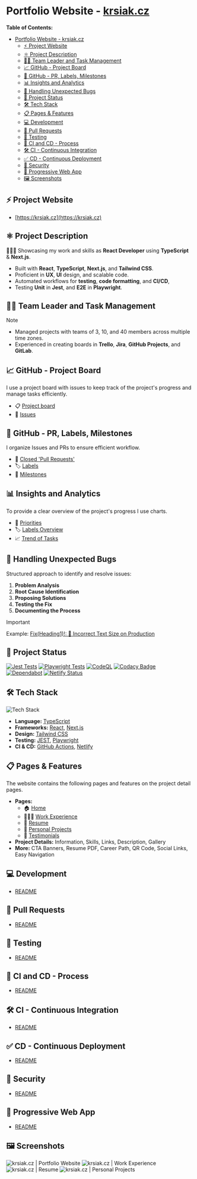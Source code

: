 # Portfolio Website - [krsiak.cz](https://krsiak.cz)

**Table of Contents:**

- [Portfolio Website - krsiak.cz](#portfolio-website---krsiakcz)
  - [⚡ Project Website](#-project-website)
  - [⚛️ Project Description](#️-project-description)
  - [👨‍💼 Team Leader and Task Management](#-team-leader-and-task-management)
  - [📈 GitHub - Project Board](#-github---project-board)
  - [🔄 GitHub - PR, Labels, Milestones](#-github---pr-labels-milestones)
  - [📊 Insights and Analytics](#-insights-and-analytics)
  - [🐛 Handling Unexpected Bugs](#-handling-unexpected-bugs)
  - [🚦 Project Status](#-project-status)
  - [🛠️ Tech Stack](#️-tech-stack)
  - [📋 Pages \& Features](#-pages--features)
  - [💻 Development](#-development)
  - [🔀 Pull Requests](#-pull-requests)
  - [🐛 Testing](#-testing)
  - [🚀 CI and CD - Process](#-ci-and-cd---process)
  - [🛠️ CI - Continuous Integration](#️-ci---continuous-integration)
  - [✅ CD - Continuous Deployment](#-cd---continuous-deployment)
  - [🚨 Security](#-security)
  - [📱 Progressive Web App](#-progressive-web-app)
  - [🖼️ Screenshots](#️-screenshots)

## ⚡ Project Website

- [https://krsiak.cz](https://krsiak.cz)

## ⚛️ Project Description

👨🏻‍💻 Showcasing my work and skills as **React Developer** using **TypeScript** & **Next.js**.

- Built with **React**, **TypeScript**, **Next.js**, and **Tailwind CSS**.
- Proficient in **UX**, **UI** design, and scalable code.
- Automated workflows for **testing**, **code formatting**, and **CI/CD**,
- Testing **Unit** in **Jest**, and **E2E** in **Playwright**.

## 👨‍💼 Team Leader and Task Management

> [!NOTE]
>
> - Managed projects with teams of 3, 10, and 40 members across multiple time zones.
> - Experienced in creating boards in **Trello**, **Jira**, **GitHub Projects**, and **GitLab**.

## 📈 GitHub - Project Board

I use a project board with issues to keep track of the project's progress and manage tasks efficiently.

- 📋 [Project board](https://github.com/users/krsiakdaniel/projects/6)
- 📝 [Issues](https://github.com/krsiakdaniel/portfolio-website-krsiak-cz/issues)

## 🔄 GitHub - PR, Labels, Milestones

I organize Issues and PRs to ensure efficient workflow.

- 🔄 [Closed 'Pull Requests'](https://github.com/krsiakdaniel/portfolio-website-krsiak-cz/pulls?q=is%3Apr+is%3Aclosed)
- 🏷️ [Labels](https://github.com/krsiakdaniel/portfolio-website-krsiak-cz/labels)
- 🎯 [Milestones](https://github.com/krsiakdaniel/portfolio-website-krsiak-cz/milestones)

## 📊 Insights and Analytics

To provide a clear overview of the project's progress I use charts.

- 🏅 [Priorities](https://github.com/users/krsiakdaniel/projects/6/insights/2)
- 🏷️ [Labels Overview](https://github.com/users/krsiakdaniel/projects/6/insights/3)
- 📈 [Trend of Tasks](https://github.com/users/krsiakdaniel/projects/6/insights/1)

## 🐛 Handling Unexpected Bugs

Structured approach to identify and resolve issues:

1. **Problem Analysis**
2. **Root Cause Identification**
3. **Proposing Solutions**
4. **Testing the Fix**
5. **Documenting the Process**

> [!IMPORTANT]
> Example: [Fix(Heading1)!: 🐛 Incorrect Text Size on Production](https://github.com/users/krsiakdaniel/projects/6/views/1?pane=issue&itemId=90896673&issue=krsiakdaniel%7Cportfolio-website-krsiak-cz%7C163)

## 🚦 Project Status

[![Jest Tests](https://github.com/krsiakdaniel/portfolio-website-krsiak-cz/actions/workflows/jest.yml/badge.svg)](https://github.com/krsiakdaniel/portfolio-website-krsiak-cz/actions/workflows/jest.yml) [![Playwright Tests](https://github.com/krsiakdaniel/portfolio-website-krsiak-cz/actions/workflows/playwright.yml/badge.svg)](https://github.com/krsiakdaniel/portfolio-website-krsiak-cz/actions/workflows/playwright.yml) [![CodeQL](https://github.com/krsiakdaniel/portfolio-website-krsiak-cz/actions/workflows/github-code-scanning/codeql/badge.svg)](https://github.com/krsiakdaniel/portfolio-website-krsiak-cz/actions/workflows/github-code-scanning/codeql) [![Codacy Badge](https://app.codacy.com/project/badge/Grade/eaa72f9b0a7242ae9179b0dfdd58faf5)](https://app.codacy.com/gh/krsiakdaniel/portfolio-website-krsiak-cz/dashboard?utm_source=gh&utm_medium=referral&utm_content=&utm_campaign=Badge_grade) [![Dependabot](https://img.shields.io/badge/Dependabot-Enabled-green)](https://github.com/krsiakdaniel/portfolio-website-krsiak-cz/security/dependabot) [![Netlify Status](https://api.netlify.com/api/v1/badges/eb322254-0169-4941-9416-3806b0bd5be6/deploy-status)](https://app.netlify.com/sites/portfolio-website-krsiak-cz/deploys)

## 🛠️ Tech Stack

![Tech Stack](/readme-images/main-readme/technologies-and-tools.png)

- **Language:** [TypeScript](https://www.typescriptlang.org/)
- **Frameworks:** [React](https://react.dev/), [Next.js](https://nextjs.org/)
- **Design:** [Tailwind CSS](https://tailwindcss.com/)
- **Testing:** [JEST](https://jestjs.io/), [Playwright](https://playwright.dev/)
- **CI & CD:** [GitHub Actions](https://github.com/krsiakdaniel/portfolio-website-krsiak-cz/actions), [Netlify](https://www.netlify.com/)

## 📋 Pages & Features

The website contains the following pages and features on the project detail pages.

- **Pages:**
  - 🏠 [Home](https://krsiak.cz/)
  - 👨🏻‍💻 [Work Experience](https://krsiak.cz/work-experience)
  - 📝 [Resume](https://krsiak.cz/resume)
  - 🚀 [Personal Projects](https://krsiak.cz/personal-projects)
  - 💬 [Testimonials](https://krsiak.cz/testimonials)
- **Project Details:** Information, Skills, Links, Description, Gallery
- **More:** CTA Banners, Resume PDF, Career Path, QR Code, Social Links, Easy Navigation

## 💻 Development

- [README](README-development.md)

## 🔀 Pull Requests

- [README](README-development-pull-requests.md)

## 🐛 Testing

- [README](README-testing.md)

## 🚀 CI and CD - Process

- [README](README-ci-cd-process.md)

## 🛠️ CI - Continuous Integration

- [README](README-continuous-integration.md)

## ✅ CD - Continuous Deployment

- [README](README-continuous-deployment.md)

## 🚨 Security

- [README](README-security.md)

## 📱 Progressive Web App

- [README](README-pwa.md)

## 🖼️ Screenshots

![krsiak.cz | Portfolio Website](/readme-images/main-readme/krsiak/krsiak-1-light.png)
![krsiak.cz | Work Experience](/readme-images/main-readme/krsiak/krsiak-2-light.png)
![krsiak.cz | Resume](/readme-images/main-readme/krsiak/krsiak-3-light.png)
![krsiak.cz | Personal Projects](/readme-images/main-readme/krsiak/krsiak-4-light.png)
